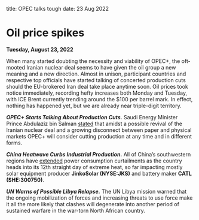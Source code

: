 title: OPEC talks tough
date: 23 Aug 2022

# Oil price spikes

**Tuesday, August 23, 2022**  
  
When many started doubting the necessity and viability of OPEC+, the oft-mooted Iranian nuclear deal seems to have given the oil group a new meaning and a new direction. Almost in unison, participant countries and respective top officials have started talking of concerted production cuts should the EU-brokered Iran deal take place anytime soon. Oil prices took notice immediately, recording hefty increases both Monday and Tuesday, with ICE Brent currently trending around the $100 per barrel mark. In effect, nothing has happened yet, but we are already near triple-digit territory.  
  
_**OPEC+ Starts Talking About Production Cuts.**_ Saudi Energy Minister Prince Abdulaziz bin Salman [stated](https://oilprice.us2.list-manage.com/track/click?u=ed58b19f2b88e4a743b950765&id=489c5f86e9&e=bb98728959 "https://oilprice.us2.list-manage.com/track/click?u=ed58b19f2b88e4a743b950765&id=489c5f86e9&e=bb98728959") that amidst a possible revival of the Iranian nuclear deal and a growing disconnect between paper and physical markets OPEC+ will consider cutting production at any time and in different forms.  
  
_**China Heatwave Curbs Industrial Production.**_ All of China’s southwestern regions have [extended](https://oilprice.us2.list-manage.com/track/click?u=ed58b19f2b88e4a743b950765&id=723da604e4&e=bb98728959 "https://oilprice.us2.list-manage.com/track/click?u=ed58b19f2b88e4a743b950765&id=723da604e4&e=bb98728959") power consumption curtailments as the country heads into its 12th straight day of extreme heat, so far impacting mostly solar equipment producer **JinkoSolar (NYSE:JKS)** and battery maker **CATL (SHE:300750)**.  
  
_**UN Warns of Possible Libya Relapse.**_ The UN Libya mission warned that the ongoing mobilization of forces and increasing threats to use force make it all the more likely that clashes will degenerate into another period of sustained warfare in the war-torn North African country.